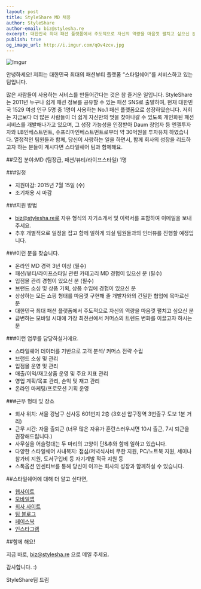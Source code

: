 ```yaml
---
layout: post
title: StyleShare MD 채용
author: StyleShare
author-email: biz@stylesha.re
excerpt: 대한민국 최대 패션 플랫폼에서 주도적으로 자신의 역량을 마음껏 펼치고 싶으신 분, 상상하는 모든 쇼핑 형태를 마음껏 구현해 줄 개발자와의 긴밀한 협업에 목마른 분, 급변하는 모바일 시대에 가장 최전선에서 커머스의 트렌드 변화를 이끌고자 하시는 분. 지금, StyleShare에서 함께 할 MD를 모십니다. 
publish: true
og_image_url: http://i.imgur.com/qOv4zcv.jpg
---
```


![Imgur](http://i.imgur.com/qOv4zcv.jpg)

안녕하세요! 저희는 대한민국 최대의 패션뷰티 플랫폼 “스타일쉐어”를 서비스하고 있는 팀입니다.

많은 사람들이 사용하는 서비스를 만들어간다는 것은 참 즐거운 일입니다. StyleShare는 2011년 누구나 쉽게 패션 정보를 공유할 수 있는 패션 SNS로 출발하여, 현재 대한민국 1529 여성 인구 5명 중 1명이 사용하는 No.1 패션 플랫폼으로 성장하였습니다. 저희는 지금보다 더 많은 사람들이 더 쉽게 자신만의 멋을 찾아나갈 수 있도록 개인화된 패션 서비스를 개발해나가고 있으며, 그 성장 가능성을 인정받아 Daum 창업자 등 엔젤투자자와 LB인베스트먼트, 슈프리마인베스트먼트로부터 약 30억원을 투자유치 하였습니다. 열정적인 팀원들과 함께, 당신이 사랑하는 일을 하면서, 함께 회사의 성장을 리드하고자 하는 분들이 계시다면 스타일쉐어 팀과 함께해요.

##모집 분야:MD (팀장급, 패션/뷰티/라이프스타일) 1명

###일정

- 지원마감: 2015년 7월 15일 (수)
- 조기채용 시 마감

###지원 방법

- biz@stylesha.re로 자유 형식의 자기소개서 및 이력서를 포함하여 이메일을 보내주세요. 
- 추후 개별적으로 일정을 잡고 함께 일하게 되실 팀원들과의 인터뷰를 진행할 예정입니다. 

###이런 분을 찾습니다.

- 온라인 MD 경력 3년 이상 (필수)
- 패션/뷰티/라이프스타일 관련 카테고리 MD 경험이 있으신 분 (필수)
- 입점몰 관리 경험이 있으신 분 (필수)
- 브랜드 소싱 및 상품 기획, 상품 수입에 경험이 있으신 분 
- 상상하는 모든 쇼핑 형태를 마음껏 구현해 줄 개발자와의 긴밀한 협업에 목마르신 분 
- 대한민국 최대 패션 플랫폼에서 주도적으로 자신의 역량을 마음껏 펼치고 싶으신 분 
- 급변하는 모바일 시대에 가장 최전선에서 커머스의 트렌드 변화를 이끌고자 하시는 분

###이런 업무를 담당하실거에요.

- 스타일쉐어 데이터를 기반으로 고객 분석/ 커머스 전략 수립 
- 브랜드 소싱 및 관리
- 입점몰 운영 및 관리
- 매출/이익/재고상품 운영 및 주요 지표 관리
- 영업 계획/목표 관리, 손익 및 재고 관리 
- 온라인 마케팅/프로모션 기획 운영 


###근무 형태 및 장소

- 회사 위치: 서울 강남구 신사동 601번지 2층 (3호선 압구정역 3번출구 도보 1분 거리)
- 근무 시간: 자율 출퇴근 (너무 많은 자유가 혼란스러우시면 10시 출근, 7시 퇴근을 권장해드립니다.)
- 사무실을 어슬렁대는 두 마리의 고양이 단&추와 함께 일하고 있습니다.
- 다양한 스타일쉐어 사내복지: 점심/저녁식사비 무한 지원, PC/노트북 지원, 세미나 참가비 지원, 도서구입비 등 자기계발 적극 지원 등
- 스톡옵션 인센티브를 통해 당신이 이끄는 회사의 성장과 함께하실 수 있습니다.  


##스타일쉐어에 대해 더 알고 싶다면,

- [웹사이트](http://www.stylesha.re)
- [모바일앱](http://stylesha.re/downloads)
- [회사 사이트](http://about.stylesha.re)
- [팀 블로그](http://styleshare.github.io)
- [페이스북](http://www.facebook.com/styleshareapp)
- [인스타그램](http://www.instagram.com/styleshare_kr)

##함께 해요!

지금 바로, biz@stylesha.re 으로 메일 주세요.


감사합니다. :)

StyleShare팀 드림

